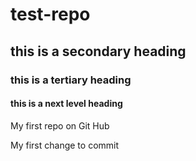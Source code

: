 # test-repo
## this is a secondary heading
### this is a tertiary heading
#### this is a next level heading


My first repo on Git Hub

My first change to commit
